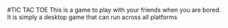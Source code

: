 #TIC TAC TOE
This is a game to play with your friends when you are bored. It is simply a desktop game that can run across all platforms
